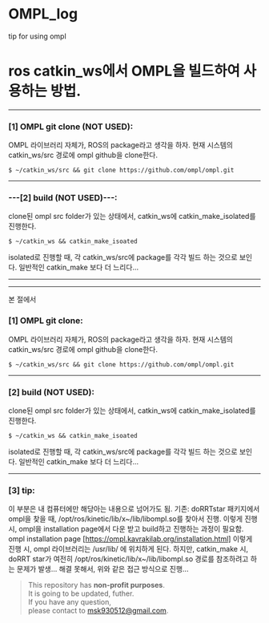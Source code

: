 # OMPL_log
tip for using ompl 

# ros catkin_ws에서 OMPL을 빌드하여 사용하는 방법.

***  

### [1] OMPL git clone (NOT USED): 

OMPL 라이브러리 자체가, ROS의 package라고 생각을 하자.
현재 시스템의 catkin_ws/src 경로에 ompl github을 clone한다.
```
$ ~/catkin_ws/src && git clone https://github.com/ompl/ompl.git
```
***

### ---[2] build (NOT USED)---:

clone된 ompl src folder가 있는 상태에서, catkin_ws에 catkin_make_isolated를 진행한다.

```
$ ~/catkin_ws && catkin_make_isoated
```
isolated로 진행할 때, 각 catkin_ws/src에 package를 각각 빌드 하는 것으로 보인다.
일반적인 catkin_make 보다 더 느리다...
***  

***  
본 절에서 
### [1] OMPL git clone: 

OMPL 라이브러리 자체가, ROS의 package라고 생각을 하자.
현재 시스템의 catkin_ws/src 경로에 ompl github을 clone한다.
```
$ ~/catkin_ws/src && git clone https://github.com/ompl/ompl.git
```
***

### [2] build (NOT USED):

clone된 ompl src folder가 있는 상태에서, catkin_ws에 catkin_make_isolated를 진행한다.

```
$ ~/catkin_ws && catkin_make_isoated
```
isolated로 진행할 때, 각 catkin_ws/src에 package를 각각 빌드 하는 것으로 보인다.
일반적인 catkin_make 보다 더 느리다...
***  



### [3] tip:
이 부분은 내 컴퓨터에만 해당아는 내용으로 넘어가도 됨.
기존: doRRTstar 패키지에서 ompl을 찾을 때, /opt/ros/kinetic/lib/x~/lib/libompl.so를 찾아서 진행.
이렇게 진행 시, ompl을 installation page에서 다운 받고 build하고 진행하는 과정이 필요함.
ompl installation page [https://ompl.kavrakilab.org/installation.html]
이렇게 진행 시, ompl 라이브러리는 /usr/lib/ 에 위치하게 된다.
하지만, catkin_make 시, doRRT star가 여전히 /opt/ros/kinetic/lib/x~/lib/libompl.so 경로를 참조하려고 하는 문제가 발생...
해결 못해서, 위와 같은 접근 방식으로 진행...

> This repository has **non-profit purposes**.\
> It is going to be updated, futher.\
> If you have any question, \
> please contact to msk930512@gmail.com.
